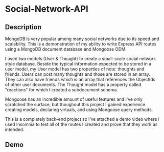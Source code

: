 # Social-Network-API

## Description
MongoDB is very popular among many social networks due to its speed and scalability. This is a demonstration of my ability to write Express API routes using a MongoDB document database and Mongoose ODM. 

I used two models (User & Thought) to create a small-scale social network style database. Beside the typical information expected to be stored in a user model, my User model has two properties of note: thoughts and friends. Users can post many thoughts and those are stored in an array. They can also have friends which is an array that references the ObjectIds of other user documents. The Thought model has a property called "reactions" for which I created a subdocument schema.

Mongoose has an incredible amount of useful features and I've only scratched the surface, but thoughout this project I gained experience creating models, declaring virtuals, and using Mongoose query methods.

This is a completely back-end project so I've attached a demo video where I used Insomnia to test all of the routes I created and prove that they work as intended.

## Demo